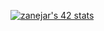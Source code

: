 [![zanejar's 42 stats](https://badge.mediaplus.ma/binary/zanejar)](https://github.com/oakoudad/badge42)
